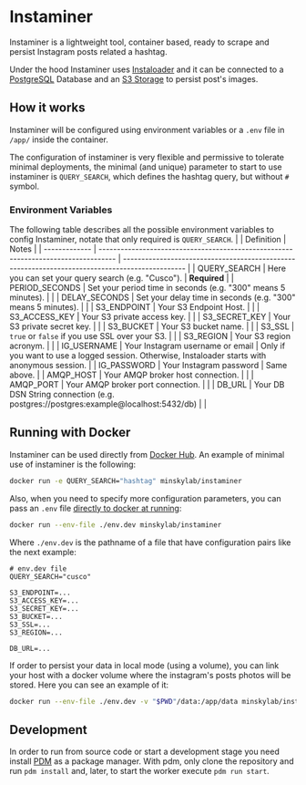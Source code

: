 # Instaminer

Instaminer is a lightweight tool, container based, ready to scrape and persist Instagram posts related a hashtag.

Under the hood Instaminer uses [Instaloader](https://github.com/instaloader/instaloader) and it can be connected to a [PostgreSQL](https://www.postgresql.org/) Database and an [S3 Storage](https://min.io/) to persist post's images.

## How it works

Instaminer will be configured using environment variables or a `.env` file in `/app/` inside the container.

The configuration of instaminer is very flexible and permissive to tolerate minimal deployments, the minimal (and unique) parameter to start to use instaminer is `QUERY_SEARCH`, which defines the hashtag query, but without `#` symbol.

### Environment Variables

The following table describes all the possible environment variables to config Instaminer, notate that only required is `QUERY_SEARCH`.
| | Definition | Notes |
| ------------- | ---------------------------------------------------------------------------------- | ----------------------------------------------------------------------------------------------- |
| QUERY_SEARCH | Here you can set your query search (e.g. "Cusco"). | **Required** |
| PERIOD_SECONDS | Set your period time in seconds (e.g. "300" means 5 minutes). | |
| DELAY_SECONDS | Set your delay time in seconds (e.g. "300" means 5 minutes). | |
| S3_ENDPOINT | Your S3 Endpoint Host. | |
| S3_ACCESS_KEY | Your S3 private access key. | |
| S3_SECRET_KEY | Your S3 private secret key. | |
| S3_BUCKET | Your S3 bucket name. | |
| S3_SSL | `true` or `false` if you use SSL over your S3. | |
| S3_REGION | Your S3 region acronym. | |
| IG_USERNAME | Your Instagram username or email | Only if you want to use a logged session. Otherwise, Instaloader starts with anonymous session. |
| IG_PASSWORD | Your Instagram password | Same above. |
| AMQP_HOST | Your AMQP broker host connection. | |
| AMQP_PORT | Your AMQP broker port connection. | |
| DB_URL | Your DB DSN String connection (e.g. postgres://postgres:example@localhost:5432/db) | |

## Running with Docker

Instaminer can be used directly from [Docker Hub](https://hub.docker.com/r/minskylab/instaminer). An example of minimal use of instaminer is the following:

```bash
docker run -e QUERY_SEARCH="hashtag" minskylab/instaminer
```

Also, when you need to specify more configuration parameters, you can pass an `.env` file [directly to docker at running](https://docs.docker.com/engine/reference/commandline/run/#set-environment-variables--e---env---env-file):

```bash
docker run --env-file ./env.dev minskylab/instaminer
```

Where `./env.dev` is the pathname of a file that have configuration pairs like the next example:

```dotenv
# env.dev file
QUERY_SEARCH="cusco"

S3_ENDPOINT=...
S3_ACCESS_KEY=...
S3_SECRET_KEY=...
S3_BUCKET=...
S3_SSL=...
S3_REGION=...

DB_URL=...
```

If order to persist your data in local mode (using a volume), you can link your host with a docker volume where the instagram's posts photos will be stored. Here you can see an example of it:

```bash
docker run --env-file ./env.dev -v "$PWD"/data:/app/data minskylab/instaminer
```

## Development

In order to run from source code or start a development stage you need install [PDM](https://pdm.fming.dev/) as a package manager. With pdm, only clone the repository and run `pdm install` and, later, to start the worker execute `pdm run start`.
